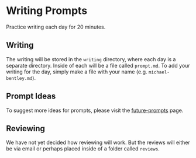 # Writing Prompts

Practice writing each day for 20 minutes.

## Writing

The writing will be stored in the `writing` directory, where each day is a separate directory.  Inside of each will be a file called `prompt.md`.  To add your writing for the day, simply make a file with your name (e.g. `michael-bentley.md`).

## Prompt Ideas

To suggest more ideas for prompts, please visit the [future-prompts](future-prompts.md) page.

## Reviewing

We have not yet decided how reviewing will work.  But the reviews will either be via email or perhaps placed inside of a folder called `reviews`.
